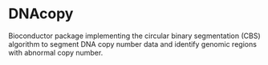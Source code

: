 # DNAcopy
Bioconductor package implementing the circular binary segmentation (CBS) algorithm to segment DNA copy number data and identify genomic regions with abnormal copy number.
